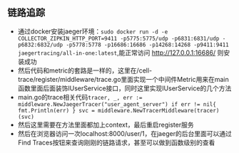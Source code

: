 ## 链路追踪
- 通过docker安装jaeger环境：`sudo docker run -d -e COLLECTOR_ZIPKIN_HTTP_PORT=9411 -p5775:5775/udp -p6831:6831/udp -p6832:6832/udp -p5778:5778 -p16686:16686 -p14268:14268 -p9411:9411 jaegertracing/all-in-one:latest`,能正常访问 http://127.0.0.1:16686/ 则安装成功
- 然后代码和metric的套路是一样的，这里在/cell-trace/register/middleware/trace.go里面实现一个中间件Metric用来在main函数里面后面装饰IUserService接口，同时这里实现IUserService的几个方法
- main.go的trace相关代码`tracer, _, err := middleware.NewJaegerTracer("user_agent_server")
               	if err != nil{
               		fmt.Println(err)
               	}
               	svc = middleware.NewTracerMiddleware(tracer)(svc)`
- 然后这里需要在方法里面都加上context，最后重启register服务
- 然后在浏览器访问一次localhost:8000/user/1，在jaeger的后台里面可以通过Find Traces按钮来查询刚刚的链路请求，甚至可以做到函数级别的查看
